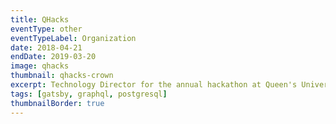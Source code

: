 ```yaml
---
title: QHacks
eventType: other
eventTypeLabel: Organization
date: 2018-04-21
endDate: 2019-03-20
image: qhacks
thumbnail: qhacks-crown
excerpt: Technology Director for the annual hackathon at Queen's University
tags: [gatsby, graphql, postgresql]
thumbnailBorder: true
---
```

